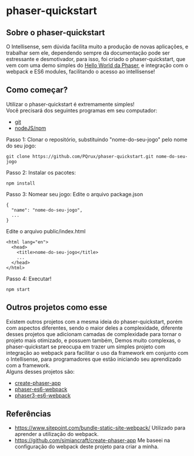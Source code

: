# phaser-quickstart

## Sobre o phaser-quickstart

O Intellisense, sem dúvida facilita muito a produção de novas aplicações, e trabalhar sem ele, dependendo sempre da documentação pode ser estressante e desmotivador, para isso, foi criado o phaser-quickstart, que vem com uma demo simples do [Hello World da Phaser](https://phaser.io/tutorials/getting-started-phaser3/part5), e integração com o webpack e ES6 modules, facilitando o acesso ao intellisense!

## Como começar?

Utilizar o phaser-quickstart é extremamente simples!<br/>
Você precisará dos seguintes programas em seu computador:<br/>
- [git](https://git-scm.com/downloads)
- [nodeJS/npm](https://nodejs.org/en/)

Passo 1: Clonar o repositório, substituindo "nome-do-seu-jogo" pelo nome do seu jogo:
```
git clone https://github.com/PQrux/phaser-quickstart.git nome-do-seu-jogo
```
Passo 2: Instalar os pacotes:
```
npm install
```
Passo 3: Nomear seu jogo:
Edite o arquivo package.json
```
{
  "name": "nome-do-seu-jogo",
  ...
}
```
Edite o arquivo public/index.html
```
<html lang="en">
  <head>
    <title>nome-do-seu-jogo</title>
    ...
  </head>
</html>
```
Passo 4: Executar!
```
npm start
```

## Outros projetos como esse

Existem outros projetos com a mesma ideia do phaser-quickstart, porém com aspectos diferentes, sendo o maior deles a complexidade, diferente desses projetos que adicionam camadas de complexidade para tornar o projeto mais otimizado, e possuem também, Demos muito complexas, o phaser-quickstart se preocupa em trazer um simples projeto com integração ao webpack para facilitar o uso da framework em conjunto com o Intellisense, para programadores que estão iniciando seu aprendizado com a framework.<br/>
Alguns desses projetos são: <br/>
- [create-phaser-app](https://github.com/simiancraft/create-phaser-app)
- [phaser-es6-webpack](https://github.com/lean/phaser-es6-webpack)
- [phaser3-es6-webpack](https://github.com/nkholski/phaser3-es6-webpack)

## Referências

- https://www.sitepoint.com/bundle-static-site-webpack/ Utilizado para aprender a utilização do webpack.
- https://github.com/simiancraft/create-phaser-app Me baseei na configuração do webpack deste projeto para criar a minha.
